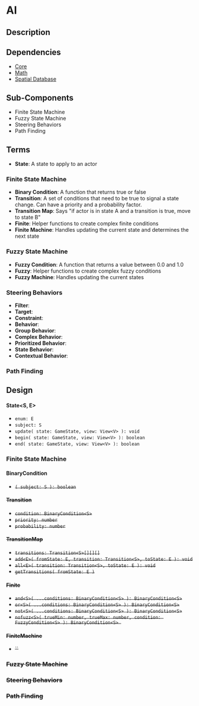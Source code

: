 # AI

## Description

## Dependencies

- [Core](Core.md)
- [Math](Math.md)
- [Spatial Database](SpatialDatabase.md)

## Sub-Components

- Finite State Machine
- Fuzzy State Machine
- Steering Behaviors
- Path Finding

## Terms

- **State**: A state to apply to an actor

### Finite State Machine
- **Binary Condition**: A function that returns true or false
- **Transition**: A set of conditions that need to be true to signal a state change. Can have a priority and a probability factor.
- **Transition Map**: Says "if actor is in state A and a transition is true, move to state B"
- **Finite**: Helper functions to create complex finite conditions
- **Finite Machine**: Handles updating the current state and determines the next state

### Fuzzy State Machine
- **Fuzzy Condition**: A function that returns a value between 0.0 and 1.0
- **Fuzzy**: Helper functions to create complex fuzzy conditions
- **Fuzzy Machine**: Handles updating the current states

### Steering Behaviors
- **Filter**:
- **Target**:
- **Constraint**:
- **Behavior**:
- **Group Behavior**:
- **Complex Behavior**:
- **Prioritized Behavior**:
- **State Behavior**:
- **Contextual Behavior**:

### Path Finding

## Design

#### State<S, E>
- `enum: E`
- `subject: S`
- `update( state: GameState, view: View<V> ): void`
- `begin( state: GameState, view: View<V> ): boolean`
- `end( state: GameState, view: View<V> ): boolean`

### Finite State Machine

#### BinaryCondition<S>
- `( subject: S ): boolean`

#### Transition<S>
- `condition: BinaryCondition<S>`
- `priority: number`
- `probability: number`

#### TransitionMap<S>
- `transitions: Transition<S>[][][]`
- `add<E>( fromState: E, transition: Transition<S>, toState: E ): void`
- `all<E>( transition: Transition<S>, toState: E ): void`
- `getTransitions( fromState: E )`

#### Finite
- `and<S>( ...conditions: BinaryCondition<S> ): BinaryCondition<S>`
- `or<S>( ...conditions: BinaryCondition<S> ): BinaryCondition<S>`
- `not<S>( ...conditions: BinaryCondition<S> ): BinaryCondition<S>`
- `nofuzz<S>( trueMin: number, trueMax: number, condition: FuzzyCondition<S> ): BinaryCondition<S> `

#### FiniteMachine
- ``

### Fuzzy State Machine

### Steering Behaviors

### Path Finding
